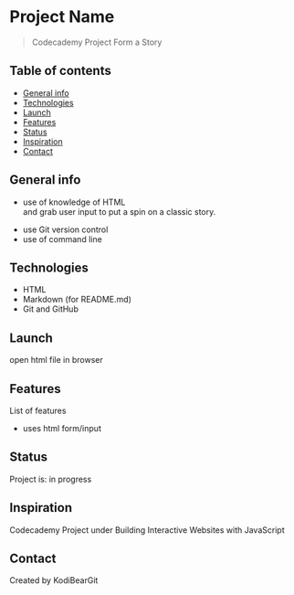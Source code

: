 # Project Name
> Codecademy Project Form a Story

## Table of contents
* [General info](#general-info)
* [Technologies](#technologies)
* [Launch](#launch)
* [Features](#features)
* [Status](#status)
* [Inspiration](#inspiration)
* [Contact](#contact)

## General info
* use of knowledge of HTML <form> and grab user input to put a spin on a classic story. 
* use Git version control
* use of command line

## Technologies
* HTML
* Markdown (for README.md)
* Git and GitHub

## Launch
open html file in browser

## Features
List of features
* uses html form/input

## Status
Project is: in progress

## Inspiration
Codecademy Project under Building Interactive Websites with JavaScript

## Contact
Created by KodiBearGit